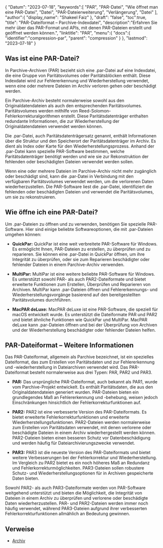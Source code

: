 {
"Datum": "2023-07-18",
   "keywords":[
"PAR",
"PAR-Datei",
"Wie öffnet man eine PAR-Datei",
"Datei",
"PAR-Dateierweiterung",
"Verlängerung",
"Datei"
],
   "author":{
"display_name": "Shakeel Faiz"
},
"draft": "false",
"toc":true,
"title": "PAR-Dateiformat – Parchive-Indexdatei",
   "description":"Erfahren Sie mehr über das PAR-Format und APIs, mit denen PAR-Dateien erstellt und geöffnet werden können.",
"linktitle": "PAR",
   "menu":{
      "docs":{
         "identifier":"compression-par",
"parent": "compression"
}
},
"lastmod": "2023-07-18"
}

## Was ist eine PAR-Datei?

In Parchive-Archiven (PAR) bezieht sich eine .par-Datei auf eine Indexdatei, die eine Gruppe von Paritätsvolumes oder Paritätsblöcken enthält. Diese Indexdatei wird zur Fehlererkennung und Wiederherstellung verwendet, wenn eine oder mehrere Dateien im Archiv verloren gehen oder beschädigt werden.

Ein Parchive-Archiv besteht normalerweise sowohl aus den Originaldatendateien als auch den entsprechenden Paritätsvolumes. Paritätsvolumes werden mithilfe von Reed-Solomon-Fehlerkorrekturalgorithmen erstellt. Diese Paritätsdatenträger enthalten redundante Informationen, die zur Wiederherstellung der Originaldatendateien verwendet werden können.

Die .par-Datei, auch Paritätsdatenträgersatz genannt, enthält Informationen über die Struktur und den Speicherort der Paritätsdatenträger im Archiv. Es dient als Index oder Karte für den Wiederherstellungsprozess. Anhand der .par-Datei kann spezielle PAR-Software bestimmen, welche Paritätsdatenträger benötigt werden und wie sie zur Rekonstruktion der fehlenden oder beschädigten Dateien verwendet werden sollen.

Wenn eine oder mehrere Dateien im Parchive-Archiv nicht mehr zugänglich oder beschädigt sind, kann die .par-Datei in Verbindung mit den verfügbaren Paritätsvolumes verwendet werden, um die verlorenen Daten wiederherzustellen. Die PAR-Software liest die .par-Datei, identifiziert die fehlenden oder beschädigten Dateien und verwendet die Paritätsvolumes, um sie zu rekonstruieren.

## Wie öffne ich eine PAR-Datei?

Um .par-Dateien zu öffnen und zu verwenden, benötigen Sie spezielle PAR-Software. Hier sind einige beliebte Softwareoptionen, die mit .par-Dateien umgehen können:

- **QuickPar:** QuickPar ist eine weit verbreitete PAR-Software für Windows. Es ermöglicht Ihnen, PAR-Dateien zu erstellen, zu überprüfen und zu reparieren. Sie können eine .par-Datei in QuickPar öffnen, um ihre Integrität zu überprüfen, oder sie zum Reparieren beschädigter oder fehlender Dateien in einem Parchive-Archiv verwenden.

- **MultiPar:** MultiPar ist eine weitere beliebte PAR-Software für Windows. Es unterstützt sowohl PAR- als auch PAR2-Dateiformate und bietet erweiterte Funktionen zum Erstellen, Überprüfen und Reparieren von Archiven. MultiPar kann .par-Dateien öffnen und Fehlererkennungs- und Wiederherstellungsvorgänge basierend auf den bereitgestellten Paritätsvolumes durchführen.

- **MacPAR deLuxe:** MacPAR deLuxe ist eine PAR-Software, die speziell für macOS entwickelt wurde. Es unterstützt die Dateiformate PAR und PAR2 und bietet ähnliche Funktionen wie QuickPar und MultiPar. MacPAR deLuxe kann .par-Dateien öffnen und bei der Überprüfung von Archiven und der Wiederherstellung beschädigter oder fehlender Dateien helfen.

## PAR-Dateiformat – Weitere Informationen

Das PAR-Dateiformat, allgemein als Parchive bezeichnet, ist ein spezielles Dateiformat, das zum Erstellen von Paritätsdaten und zur Fehlererkennung und -wiederherstellung in Dateiarchiven verwendet wird. Das PAR-Dateiformat besteht normalerweise aus drei Typen: PAR, PAR2 und PAR3.

- **PAR:** Das ursprüngliche PAR-Dateiformat, auch bekannt als PAR1, wurde vom Parchive-Projekt entwickelt. Es enthält Paritätsdaten, die aus den Originaldatendateien generiert wurden. PAR-Dateien bieten ein grundlegendes Maß an Fehlererkennung und -behebung, weisen jedoch Einschränkungen hinsichtlich der Fehlerkorrekturfunktionen auf.

- **PAR2:** PAR2 ist eine verbesserte Version des PAR-Dateiformats. Es bietet erweiterte Fehlerkorrekturfunktionen und erweiterte Wiederherstellungsfunktionen. PAR2-Dateien werden normalerweise zum Erstellen von Paritätsdaten verwendet, mit denen verlorene oder beschädigte Dateien in einem Archiv wiederhergestellt werden können. PAR2-Dateien bieten einen besseren Schutz vor Datenbeschädigung und werden häufig für Dateiarchivierungszwecke verwendet.

- **PAR3:** PAR3 ist die neueste Version des PAR-Dateiformats und bietet weitere Verbesserungen bei der Fehlerkorrektur und Wiederherstellung. Im Vergleich zu PAR2 bietet es ein noch höheres Maß an Redundanz und Fehlerkorrekturmöglichkeiten. PAR3-Dateien sollen robustere Schutz- und Wiederherstellungsoptionen für in Archiven gespeicherte Daten bieten.

Sowohl PAR2- als auch PAR3-Dateiformate werden von PAR-Software weitgehend unterstützt und bieten die Möglichkeit, die Integrität von Dateien in einem Archiv zu überprüfen und verlorene oder beschädigte Daten wiederherzustellen. PAR- und PAR2-Dateien werden immer noch häufig verwendet, während PAR3-Dateien aufgrund ihrer verbesserten Fehlerkorrekturfunktionen allmählich an Bedeutung gewinnen.

## Verweise
* [Archiv](https://en.wikipedia.org/wiki/Archiv)

